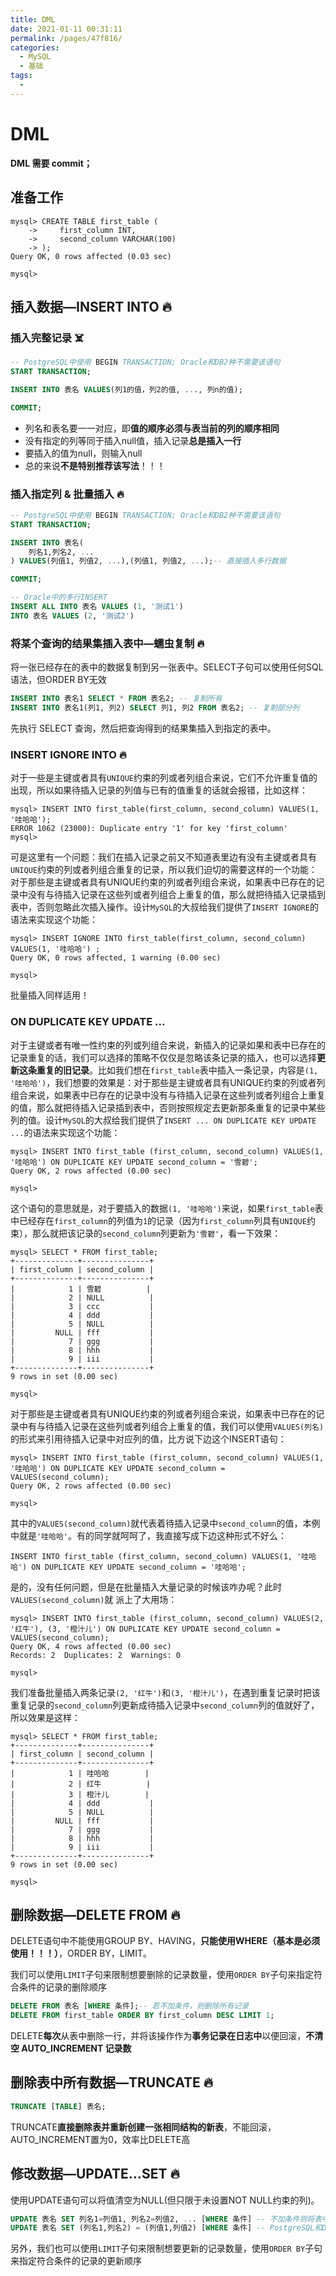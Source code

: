 ```yaml
---
title: DML
date: 2021-01-11 00:31:11
permalink: /pages/47f816/
categories:
  - MySQL
  - 基础
tags:
  -
---
```


# DML

**DML 需要 commit；**



## 准备工作

```
mysql> CREATE TABLE first_table (
    ->     first_column INT,
    ->     second_column VARCHAR(100)
    -> );
Query OK, 0 rows affected (0.03 sec)

mysql>
```



## 插入数据—INSERT INTO 🔥

### 插入完整记录 ☠️

```sql
-- PostgreSQL中使用 BEGIN TRANSACTION; Oracle和DB2种不需要该语句
START TRANSACTION;

INSERT INTO 表名 VALUES(列1的值，列2的值, ..., 列n的值);

COMMIT;
```

*   列名和表名要一一对应，即**值的顺序必须与表当前的列的顺序相同**
*   没有指定的列等同于插入null值，插入记录**总是插入一行**
*   要插入的值为null，则输入null
*   总的来说**不是特别推荐该写法**！！！



### 插入指定列 & 批量插入 🔥

```sql
-- PostgreSQL中使用 BEGIN TRANSACTION; Oracle和DB2种不需要该语句
START TRANSACTION; 

INSERT INTO 表名(
    列名1,列名2, ...
) VALUES(列值1, 列值2, ...),(列值1, 列值2, ...);-- 直接插入多行数据

COMMIT;
```

```sql
-- Oracle中的多行INSERT
INSERT ALL INTO 表名 VALUES (1, '测试1')
INTO 表名 VALUES (2, '测试2')
```



### 将某个查询的结果集插入表中—蠕虫复制 🔥

将一张已经存在的表中的数据复制到另一张表中。SELECT子句可以使用任何SQL语法，但ORDER BY无效

```sql
INSERT INTO 表名1 SELECT * FROM 表名2; -- 复制所有
INSERT INTO 表名1(列1, 列2) SELECT 列1, 列2 FROM 表名2; -- 复制部分列
```

先执行 SELECT 查询，然后把查询得到的结果集插入到指定的表中。





### INSERT IGNORE INTO 🔥

对于一些是主键或者具有`UNIQUE`约束的列或者列组合来说，它们不允许重复值的出现，所以如果待插入记录的列值与已有的值重复的话就会报错，比如这样：

```
mysql> INSERT INTO first_table(first_column, second_column) VALUES(1, '哇哈哈');
ERROR 1062 (23000): Duplicate entry '1' for key 'first_column'
mysql>
```

可是这里有一个问题：我们在插入记录之前又不知道表里边有没有主键或者具有`UNIQUE`约束的列或者列组合重复的记录，所以我们迫切的需要这样的一个功能：对于那些是主键或者具有UNIQUE约束的列或者列组合来说，如果表中已存在的记录中没有与待插入记录在这些列或者列组合上重复的值，那么就把待插入记录插到表中，否则忽略此次插入操作。设计`MySQL`的大叔给我们提供了`INSERT IGNORE`的语法来实现这个功能：

```
mysql> INSERT IGNORE INTO first_table(first_column, second_column) VALUES(1, '哇哈哈') ;
Query OK, 0 rows affected, 1 warning (0.00 sec)

mysql>
```

批量插入同样适用！



### ON DUPLICATE KEY UPDATE ...

对于主键或者有唯一性约束的列或列组合来说，新插入的记录如果和表中已存在的记录重复的话，我们可以选择的策略不仅仅是忽略该条记录的插入，也可以选择**更新这条重复的旧记录**。比如我们想在`first_table`表中插入一条记录，内容是`(1, '哇哈哈')`，我们想要的效果是：对于那些是主键或者具有UNIQUE约束的列或者列组合来说，如果表中已存在的记录中没有与待插入记录在这些列或者列组合上重复的值，那么就把待插入记录插到表中，否则按照规定去更新那条重复的记录中某些列的值。设计`MySQL`的大叔给我们提供了`INSERT ... ON DUPLICATE KEY UPDATE ...`的语法来实现这个功能：

```
mysql> INSERT INTO first_table (first_column, second_column) VALUES(1, '哇哈哈') ON DUPLICATE KEY UPDATE second_column = '雪碧';
Query OK, 2 rows affected (0.00 sec)

mysql>
```

这个语句的意思就是，对于要插入的数据`(1, '哇哈哈')`来说，如果`first_table`表中已经存在`first_column`的列值为`1`的记录（因为`first_column`列具有`UNIQUE`约束），那么就把该记录的`second_column`列更新为`'雪碧'`，看一下效果：

```
mysql> SELECT * FROM first_table;
+--------------+---------------+
| first_column | second_column |
+--------------+---------------+
|            1 | 雪碧          |
|            2 | NULL          |
|            3 | ccc           |
|            4 | ddd           |
|            5 | NULL          |
|         NULL | fff           |
|            7 | ggg           |
|            8 | hhh           |
|            9 | iii           |
+--------------+---------------+
9 rows in set (0.00 sec)

mysql>
```

对于那些是主键或者具有UNIQUE约束的列或者列组合来说，如果表中已存在的记录中有与待插入记录在这些列或者列组合上重复的值，我们可以使用`VALUES(列名)`的形式来引用待插入记录中对应列的值，比方说下边这个INSERT语句：

```
mysql> INSERT INTO first_table (first_column, second_column) VALUES(1, '哇哈哈') ON DUPLICATE KEY UPDATE second_column = VALUES(second_column);
Query OK, 2 rows affected (0.00 sec)

mysql>
```

其中的`VALUES(second_column)`就代表着待插入记录中`second_column`的值，本例中就是`'哇哈哈'`。有的同学就呵呵了，我直接写成下边这种形式不好么：

```
INSERT INTO first_table (first_column, second_column) VALUES(1, '哇哈哈') ON DUPLICATE KEY UPDATE second_column = '哇哈哈';
```

是的，没有任何问题，但是在批量插入大量记录的时候该咋办呢？此时`VALUES(second_column)`就 派上了大用场：

```
mysql> INSERT INTO first_table (first_column, second_column) VALUES(2, '红牛'), (3, '橙汁儿') ON DUPLICATE KEY UPDATE second_column = VALUES(second_column);
Query OK, 4 rows affected (0.00 sec)
Records: 2  Duplicates: 2  Warnings: 0

mysql>
```

我们准备批量插入两条记录`(2, '红牛')`和`(3, '橙汁儿')`，在遇到重复记录时把该重复记录的`second_column`列更新成待插入记录中`second_column`列的值就好了，所以效果是这样：

```
mysql> SELECT * FROM first_table;
+--------------+---------------+
| first_column | second_column |
+--------------+---------------+
|            1 | 哇哈哈        |
|            2 | 红牛          |
|            3 | 橙汁儿        |
|            4 | ddd           |
|            5 | NULL          |
|         NULL | fff           |
|            7 | ggg           |
|            8 | hhh           |
|            9 | iii           |
+--------------+---------------+
9 rows in set (0.00 sec)

mysql>
```









## 删除数据—DELETE FROM 🔥

DELETE语句中不能使用GROUP BY、HAVING，**只能使用WHERE（基本是必须使用！！！）**，ORDER BY，LIMIT。

我们可以使用`LIMIT`子句来限制想要删除的记录数量，使用`ORDER BY`子句来指定符合条件的记录的删除顺序

```sql
DELETE FROM 表名 [WHERE 条件];-- 若不加条件，则删除所有记录
DELETE FROM first_table ORDER BY first_column DESC LIMIT 1;
```

DELETE**每次**从表中删除一行，并将该操作作为**事务记录在日志中**以便回滚，**不清空 AUTO_INCREMENT 记录数**





## 删除表中所有数据—TRUNCATE 🔥

```sql
TRUNCATE [TABLE] 表名; 
```

TRUNCATE**直接删除表并重新创建一张相同结构的新表**，不能回滚， AUTO_INCREMENT置为0，效率比DELETE高



## 修改数据—UPDATE…SET 🔥

使用UPDATE语句可以将值清空为NULL(但只限于未设置NOT NULL约束的列)。

```sql
UPDATE 表名 SET 列名1=列值1, 列名2=列值2, ... [WHERE 条件] -- 不加条件则将表中所有记录修改
UPDATE 表名 SET (列名1,列名2) = (列值1,列值2) [WHERE 条件] -- PostgreSQL和DB2中使用
```

另外，我们也可以使用`LIMIT`子句来限制想要更新的记录数量，使用`ORDER BY`子句来指定符合条件的记录的更新顺序